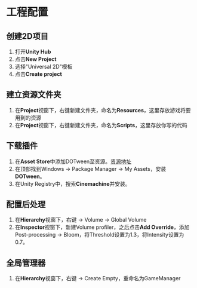# 工程配置

## 创建2D项目

1. 打开**Unity Hub**
2. 点击**New Project**
3. 选择"Universal 2D"模板
4. 点击**Create project**

## 建立资源文件夹

1. 在**Project**视窗下，右键新建文件夹，命名为**Resources**，这里存放游戏将要用到的资源
2. 在**Project**视窗下，右键新建文件夹，命名为**Scripts**，这里存放你写的代码

## 下载插件
1. 在**Asset Store**中添加DOTween至资源。[资源地址](https://assetstore.unity.com/packages/tools/animation/dotween-hotween-v2-27676)
2. 在顶部找到Windows $\rightarrow$ Package Manager $\rightarrow$ My Assets，安装**DOTween**。
3. 在Unity Registry中，搜索**Cinemachine**并安装。

## 配置后处理

1. 在**Hierarchy**视窗下，右键 $\rightarrow$ Volume $\rightarrow$ Global Volume
2. 在**Inspector**视窗下，新建Volume profiler，之后点击**Add Override**，添加Post-processing $\rightarrow$ Bloom，将Threshold设置为1.3，将Intensity设置为0.7。

## 全局管理器
1. 在**Hierarchy**视窗下，右键 $\rightarrow$ Create Empty，重命名为GameManager